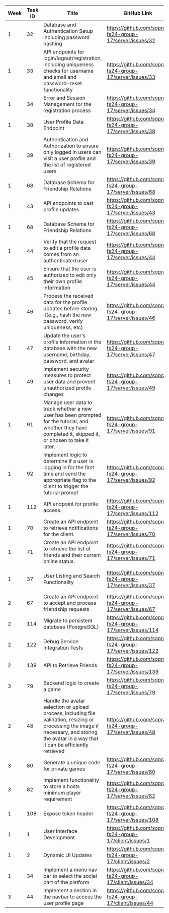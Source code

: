 | Week | Task ID | Title                                                                                                                                                                                           | GitHub Link                                                | Milestone   | Developer Name                      | Done     | 
|------|---------|-------------------------------------------------------------------------------------------------------------------------------------------------------------------------------------------------|------------------------------------------------------------|-------------|-------------------------------------|----------|
| 1    | 32      | Database and Authentication Setup including password hashing                                                                                                                                    | https://github.com/sopra-fs24-group-17/server/issues/32    | 3           | Kevin Bründler                      | &#9745;  |
| 1    | 33      | API endpoints for login/logout/registration, including uniqueness checks for username and email and password-reset functionality                                                                | https://github.com/sopra-fs24-group-17/server/issues/33    | 3           | Kevin Bründler                      | &#9745;  |
| 1    | 34      | Error and Session Management for the registration process                                                                                                                                       | https://github.com/sopra-fs24-group-17/server/issues/34    | 3           | Kevin Bründler                      | &#9745;  |
| 1    | 38      | User Profile Data Endpoint                                                                                                                                                                      | https://github.com/sopra-fs24-group-17/server/issues/38    | 3           | Kevin Bründler                      | &#9745;  |
| 1    | 39      | Authentication and Authorization to ensure only logged in users can visit a user profile and the list of registered users                                                                       | https://github.com/sopra-fs24-group-17/server/issues/39    | 3           | Kevin Bründler                      | &#9745;  |
| 1    | 68      | Database Schema for Friendship Relations                                                                                                                                                        | https://github.com/sopra-fs24-group-17/server/issues/68    | 3           | Kevin Bründler                      | &#9745;  |
| 1    | 43      | APi endpoints to cast profile updates                                                                                                                                                           | https://github.com/sopra-fs24-group-17/server/issues/43    | 3           | Kevin Bründler                      | &#9745;  |
| 1    | 68      | Database Schema for Friendship Relations                                                                                                                                                        | https://github.com/sopra-fs24-group-17/server/issues/68    | 3           | Kevin Bründler                      | &#9745;  |
| 1    | 44      | Verify that the request to edit a profile data comes from an authenticated user                                                                                                                 | https://github.com/sopra-fs24-group-17/server/issues/44    | 3           | Kevin Bründler                      | &#9745;  |
| 1    | 45      | Ensure that the user is authorized to edit only their own profile information                                                                                                                   | https://github.com/sopra-fs24-group-17/server/issues/44    | 3           | Kevin Bründler                      | &#9745;  |
| 1    | 46      | Process the received data for the profile updates before storing it(e.g., hash the new password, verify uniqueness, etc)                                                                        | https://github.com/sopra-fs24-group-17/server/issues/46    | 3           | Kevin Bründler                      | &#9745;  |
| 1    | 47      | Update the user's profile information in the database with the new username, birthday, password, and avatar                                                                                     | https://github.com/sopra-fs24-group-17/server/issues/47    | 3           | Kevin Bründler                      | &#9745;  |
| 1    | 49      | Implement security measures to protect user data and prevent unauthorized profile changes                                                                                                       | https://github.com/sopra-fs24-group-17/server/issues/49    | 3           | Kevin Bründler                      | &#9745;  |
| 1    | 91      | Manage user data to track whether a new user has been prompted for the tutorial, and whether they have completed it, skipped it, or chosen to take it later.                                    | https://github.com/sopra-fs24-group-17/server/issues/91    | 3           | Kevin Bründler                      | &#9745;  |
| 1    | 92      | Implement logic to determine if a user is logging in for the first time and send the appropriate flag to the client to trigger the tutorial prompt                                              | https://github.com/sopra-fs24-group-17/server/issues/92    | 3           | Kevin Bründler                      | &#9745;  |
| 1    | 112     | API endpoint for profile access.                                                                                                                                                                | https://github.com/sopra-fs24-group-17/server/issues/112   | 3           | Kevin Bründler                      | &#9745;  |
| 1    | 70     | Create an API endpoint to retrieve notifications for the client. | https://github.com/sopra-fs24-group-17/server/issues/70   | 3           | Jorge Ortiz     | &#9745;  |
| 1    | 71     | Create an API endpoint to retrieve the list of friends and their current online status. | https://github.com/sopra-fs24-group-17/server/issues/71   | 3           | Jorge Ortiz     | &#9745;  |
| 1    | 37      | User Listing and Search Functionality                                                                                                                                                           | https://github.com/sopra-fs24-group-17/server/issues/37    | 3           | Panagiotis Patsias & Kevin Bründler | &#9745;  |
| 2    | 67      | Create an API endpoint to accept and process friendship requests                                                                                                                                | https://github.com/sopra-fs24-group-17/server/issues/67    | 3           | Kevin Bründler                      | &#9745;  |
| 2    | 114     | Migrate to persistent database (PostgreSQL)                                                                                                                                                     | https://github.com/sopra-fs24-group-17/server/issues/114   | 3           | Kevin Bründler                      | &#9745;  |
| 2    | 122     | Debug Service Integration Tests                                                                                                                                                                 | https://github.com/sopra-fs24-group-17/server/issues/122   | 3           | Kevin Bründler                      | &#9745;  |
| 2    | 139     | API to Retrieve Friends                                                                                                                                                                         | https://github.com/sopra-fs24-group-17/server/issues/139   | 3           | Kevin Bründler                      | &#9745;  | 
| 3    | 79      | Backend logic to create a game                                                                                                                                                                  | https://github.com/sopra-fs24-group-17/server/issues/79    | 3           | Kevin Bründler                      | &#9745;  |
| 2    | 48      | Handle the avatar selection or upload process, including file validation, resizing or processing the image if necessary, and storing the avatar in a way that it can be efficiently retrieved   | https://github.com/sopra-fs24-group-17/server/issues/48    | 3           | Liam Kane                           | &#9745;  |
| 3    | 80      | Generate a unique code for private games                                                                                                                                                        | https://github.com/sopra-fs24-group-17/server/issues/80    | 3           | Kevin Bründler                      | &#9745;  | 
| 3    | 82      | Implement functionality to store a hosts minimum player requirement                                                                                                                             | https://github.com/sopra-fs24-group-17/server/issues/82    | 3           | Kevin Bründler                      | &#9745;  | 
| 1    | 108      | Expose token header | https://github.com/sopra-fs24-group-17/server/issues/108   | 3           | Liam Tessendorf                      | &#9745;  | 
| 1    | 1     | User Interface Development | https://github.com/sopra-fs24-group-17/client/issues/1   | 3           | Liam Tessendorf                      | &#9745;  | 
| 1    | 2     | Dynamic UI Updates | https://github.com/sopra-fs24-group-17/client/issues/2   | 3           | Liam Tessendorf                      | &#9745;  | 
| 1    | 34     | Implement a menu nav bar to select the social part of the platform | https://github.com/sopra-fs24-group-17/client/issues/34   | 3           | Liam Tessendorf                      | &#9745;  | 
| 3    | 44     |  Implement a section in the navbar to access the user profile page | https://github.com/sopra-fs24-group-17/client/issues/44   | 3           | Liam Tessendorf                      | &#9745;  | 
